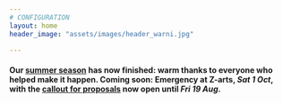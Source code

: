 ```yaml
---
# CONFIGURATION
layout: home
header_image: "assets/images/header_warni.jpg"

---
```

#### Our [summer season](/current/2016-springsummer) has now finished: warm thanks to everyone who helped make it happen. Coming soon: Emergency at Z-arts, *Sat 1 Oct*, with the [callout for proposals](/hab/emergency) now open until *Fri 19 Aug*.
